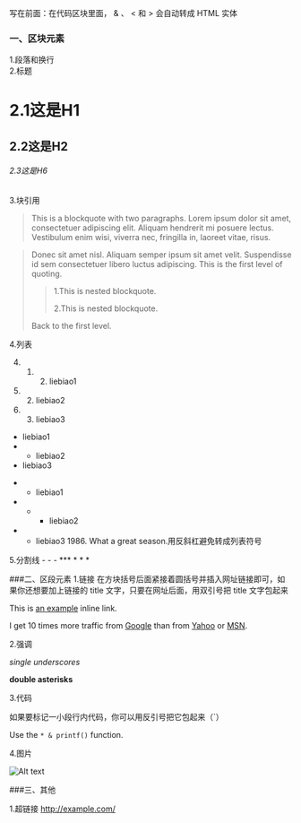 写在前面：在代码区块里面， & 、 < 和 > 会自动转成 HTML 实体
### 一、区块元素
1.段落和换行<br />
2.标题
# 2.1这是H1
## 2.2这是H2
###### 2.3这是H6
3.块引用
> This is a blockquote with two paragraphs. Lorem ipsum dolor sit amet,
consectetuer adipiscing elit. Aliquam hendrerit mi posuere lectus.
Vestibulum enim wisi, viverra nec, fringilla in, laoreet vitae, risus.

> Donec sit amet nisl. Aliquam semper ipsum sit amet velit. Suspendisse
id sem consectetuer libero luctus adipiscing.
> This is the first level of quoting.
>
> > 1.This is nested blockquote.
> > 
> > 2.This is nested blockquote.
>
> Back to the first level.

4.列表

4. 1. 2. liebiao1
4. 2. liebiao2
4. 3. liebiao3
+ liebiao1
+ + liebiao2
+ liebiao3
- - liebiao1
- - - liebiao2
- - liebiao3
1986\. What a great season.用反斜杠避免转成列表符号

5.分割线
    - - -
    ***
    * * *

###二、区段元素
1.链接
    在方块括号后面紧接着圆括号并插入网址链接即可，如果你还想要加上链接的 title 文字，只要在网址后面，用双引号把 title 文字包起来

This is [an example](http://example.com/ "Title") inline link.

I get 10 times more traffic from [Google][] than from [Yahoo][] or [MSN][].

  [google]: http://google.com/        "Google"
  [yahoo]:  http://search.yahoo.com/  "Yahoo Search"
  [msn]:    http://search.msn.com/    "MSN Search"
2.强调<br  />

_single underscores_

**double asterisks**

3.代码

如果要标记一小段行内代码，你可以用反引号把它包起来（`）

Use the `* & printf()` function.

4.图片

![Alt text](/path/to/img.jpg "Optional title")

###三、其他

1.超链接
<http://example.com/>